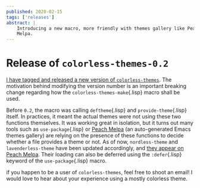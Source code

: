 ```yaml
---
published: 2020-02-15
tags: ['releases']
abstract: |
    Introducing a new macro, more friendly with themes gallery like Peach
    Melpa.
---
```


# Release of `colorless-themes-0.2`

[I have tagged and released a new version of
`colorless-themes`](https://git.sr.ht/~lthms/colorless-themes.el/refs/0.2).
The motivation behind modifying the version number is an important breaking
change regarding how the `colorless-themes-make`{.lisp} macro shall be used.

Before `0.2`, the macro was calling `deftheme`{.lisp} and
`provide-theme`{.lisp} itself. In practices, it meant the actual themes were
not using these two functions themselves. It was working great in isolation,
but it turns out many tools such as `use-package`{.lisp} or [Peach
Melpa](https://peach-melpa.org) (an auto-generated Emacs themes gallery) are
relying on the presence of these functions to decide whether a file provides a
theme or not. As of now, `nordless-theme` and `lavenderless-theme` have been
updated accordingly, and [they appear on Peach
Melpa](https://peach-melpa.org/themes/lavenderless-theme/variants/lavenderless).
Their loading can also be deferred using the `:defer`{.lisp} keyword of the
`use-package`{.lisp} macro.

if you happen to be a user of `colorless-themes`, feel free to shoot an email!
I would love to hear about your experience using a mostly colorless theme.
